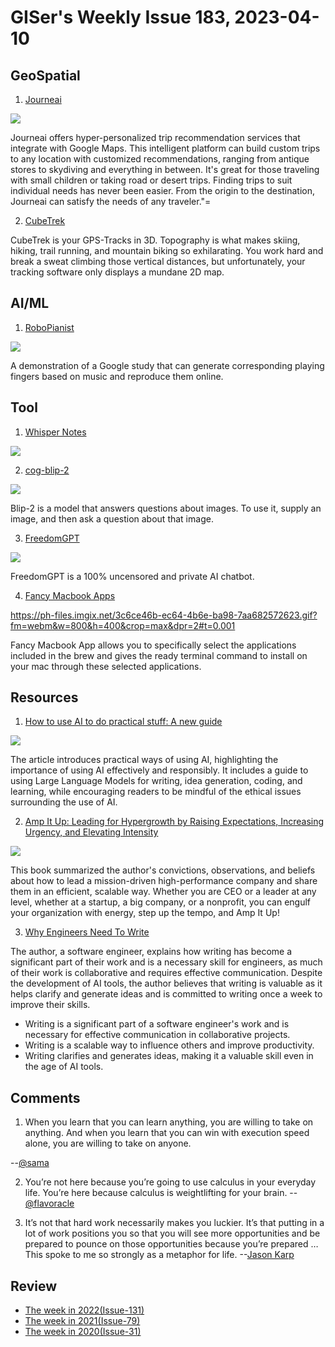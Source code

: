 # GISer's Weekly Issue 183, 2023-04-10

## GeoSpatial

1. [Journeai](https://journeai.com/)

![](https://global-uploads.webflow.com/63da394f359b4be937d13215/640093df9dc3921db91bc7db_63fdfa7c19256b7e2a61757a_journecom_.webp)

Journeai offers hyper-personalized trip recommendation services that integrate with Google Maps. This intelligent platform can build custom trips to any location with customized recommendations, ranging from antique stores to skydiving and everything in between. It's great for those traveling with small children or taking road or desert trips. Finding trips to suit individual needs has never been easier. From the origin to the destination, Journeai can satisfy the needs of any traveler."=

2. [CubeTrek](https://cubetrek.com/static/join.html)

CubeTrek is your GPS-Tracks in 3D. Topography is what makes skiing, hiking, trail running, and mountain biking so exhilarating. You work hard and break a sweat climbing those vertical distances, but unfortunately, your tracking software only displays a mundane 2D map.

## AI/ML

1. [RoboPianist](https://kevinzakka.github.io/robopianist-demo/)

![](https://cdn.beekka.com/blogimg/asset/202304/bg2023040106.webp)

A demonstration of a Google study that can generate corresponding playing fingers based on music and reproduce them online.

## Tool

1. [Whisper Notes](https://apps.apple.com/us/app/whisper-notes/id6447090616?platform=iphone)

![](https://is4-ssl.mzstatic.com/image/thumb/PurpleSource116/v4/b8/d1/53/b8d153eb-457f-17e9-7728-f1d4a3e44737/f99425b0-2c27-456f-954c-dd2d88333b5a_3.jpg/300x0w.webp)

2. [cog-blip-2](https://replicate.com/andreasjansson/blip-2)

![](https://cdn.beekka.com/blogimg/asset/202304/bg2023040102.webp)

Blip-2 is a model that answers questions about images. To use it, supply an image, and then ask a question about that image.

3. [FreedomGPT](https://freedomgpt.com/)

![](https://cdn.beekka.com/blogimg/asset/202304/bg2023040111.webp)

FreedomGPT is a 100% uncensored and private AI chatbot.

4. [Fancy Macbook Apps](https://fancymacbook.app/)

https://ph-files.imgix.net/3c6ce46b-ec64-4b6e-ba98-7aa682572623.gif?fm=webm&w=800&h=400&crop=max&dpr=2#t=0.001

Fancy Macbook App allows you to specifically select the applications included in the brew and gives the ready terminal command to install on your mac through these selected applications.

## Resources

1. [How to use AI to do practical stuff: A new guide](https://www.oneusefulthing.org/p/how-to-use-ai-to-do-practical-stuff)

![](https://substackcdn.com/image/fetch/w_1272,c_limit,f_webp,q_auto:good,fl_progressive:steep/https%3A%2F%2Fsubstack-post-media.s3.amazonaws.com%2Fpublic%2Fimages%2F277a276c-c583-4309-a691-089da69b8f30_1990x1499.png)

The article introduces practical ways of using AI, highlighting the importance of using AI effectively and responsibly. It includes a guide to using Large Language Models for writing, idea generation, coding, and learning, while encouraging readers to be mindful of the ethical issues surrounding the use of AI.

2. [Amp It Up: Leading for Hypergrowth by Raising Expectations, Increasing Urgency, and Elevating Intensity](https://www.summary.com/book-summary/amp-it-up/)

![](https://www.summary.com/wp-content/uploads/2022/06/4416.jpg)

This book summarized the author's convictions, observations, and beliefs about how to lead a mission-driven high-performance company and share them in an efficient, scalable way. Whether you are CEO or a leader at any level, whether at a startup, a big company, or a nonprofit, you can engulf your organization with energy, step up the tempo, and Amp It Up!

3. [Why Engineers Need To Write](https://www.developing.dev/p/why-engineers-need-to-write)

The author, a software engineer, explains how writing has become a significant part of their work and is a necessary skill for engineers, as much of their work is collaborative and requires effective communication. Despite the development of AI tools, the author believes that writing is valuable as it helps clarify and generate ideas and is committed to writing once a week to improve their skills.

- Writing is a significant part of a software engineer's work and is necessary for effective communication in collaborative projects.
- Writing is a scalable way to influence others and improve productivity.
- Writing clarifies and generates ideas, making it a valuable skill even in the age of AI tools.

## Comments

1. When you learn that you can learn anything, you are willing to take on anything. And when you learn that you can win with execution speed alone, you are willing to take on anyone.

--[@sama](https://softwareleadweekly.us6.list-manage.com/track/click?u=1a258e0fefbb23214c59c5a8d&id=5ffca0faeb&e=b1367de9f9)

2. You’re not here because you’re going to use calculus in your everyday life. You’re here because calculus is weightlifting for your brain. --[@flavoracle](https://www.tumblr.com/flavoracle/167150535757/its-sad-how-much-of-what-is-taught-in-school-is)

3. It’s not that hard work necessarily makes you luckier. It’s that putting in a lot of work positions you so that you will see more opportunities and be prepared to pounce on those opportunities because you’re prepared …This spoke to me so strongly as a metaphor for life. --[Jason Karp](https://fs.blog/brain-food/april-9-2023/)

## Review

- [The week in 2022(Issue-131)](../2022/issue-131.md)
- [The week in 2021(Issue-79)](../2021/issue-79.md)
- [The week in 2020(Issue-31)](../2020/issue-31.md)
